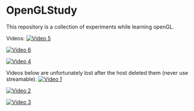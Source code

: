 # OpenGLStudy
This repository is a collection of experiments while learning openGL.

Videos:
[![Video 5](https://i.imgur.com/UdfzZv3.png)](https://www.youtube.com/watch?v=NLA07dXQc9Y&feature=youtu.be)

[![Video 6](https://i.imgur.com/6TeQ05h.png)](https://www.youtube.com/watch?v=HJncr1Dkbq0)

[![Video 4](https://i.imgur.com/Do3uVzd.png)](https://streamable.com/sp58w)

Videos below are unfortunately lost after the host deleted them (never use streamable).
[![Video 1](https://i.imgur.com/3YTtKpq.png)](https://streamable.com/h47mp)

[![Video 2](https://i.imgur.com/kKemRzX.png)](https://streamable.com/xaxff)

[![Video 3](https://i.imgur.com/3OjUIfk.png)](https://streamable.com/m9hro)

